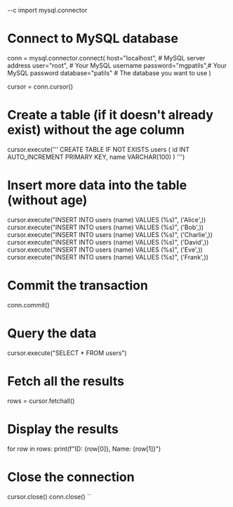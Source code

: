 --c
import mysql.connector

# Connect to MySQL database
conn = mysql.connector.connect(
    host="localhost",        # MySQL server address
    user="root",    # Your MySQL username
    password="mgpatils",# Your MySQL password
    database="patils" # The database you want to use
)

cursor = conn.cursor()

# Create a table (if it doesn't already exist) without the age column
cursor.execute('''
    CREATE TABLE IF NOT EXISTS users (
        id INT AUTO_INCREMENT PRIMARY KEY,
        name VARCHAR(100)
    )
''')

# Insert more data into the table (without age)
cursor.execute("INSERT INTO users (name) VALUES (%s)", ('Alice',))
cursor.execute("INSERT INTO users (name) VALUES (%s)", ('Bob',))
cursor.execute("INSERT INTO users (name) VALUES (%s)", ('Charlie',))
cursor.execute("INSERT INTO users (name) VALUES (%s)", ('David',))
cursor.execute("INSERT INTO users (name) VALUES (%s)", ('Eve',))
cursor.execute("INSERT INTO users (name) VALUES (%s)", ('Frank',))

# Commit the transaction
conn.commit()

# Query the data
cursor.execute("SELECT * FROM users")

# Fetch all the results
rows = cursor.fetchall()

# Display the results
for row in rows:
    print(f"ID: {row[0]}, Name: {row[1]}")

# Close the connection
cursor.close()
conn.close()
``
